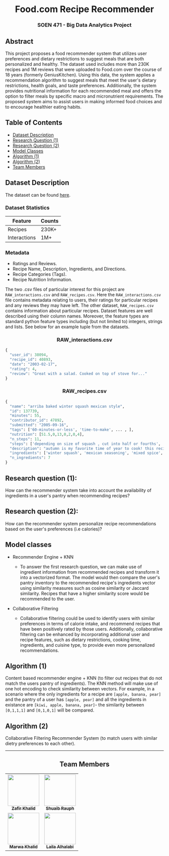 <h1 align="center">Food.com Recipe Recommender</h1>
<h3 align="center">SOEN 471 - Big Data Analytics Project</h3>

## Abstract

This project proposes a food recommender system that utilizes user preferences and dietary restrictions to suggest meals that are both personalized and healthy. The dataset used includes more than 230K recipes and 1M reviews that were uploaded to Food.com over the course of 18 years (formerly GeniusKitchen). Using this data, the system applies a recommendation algorithm to suggest meals that meet the user's dietary restrictions, health goals, and taste preferences. Additionally, the system provides nutritional information for each recommended meal and offers the option to filter meals by specific macro and micronutrient requirements. The proposed system aims to assist users in making informed food choices and to encourage healthier eating habits.

## Table of Contents

- [Dataset Description](#dataset-description)
- [Research Question (1)](#research-question-1)
- [Research Question (2)](#research-question-2)
- [Model Classes](#model-classes)
- [Algorithm (1)](#algorithm-1)
- [Algorithm (2)](#algorithm-2)
- [Team Members](#team-members)

## Dataset Description

The dataset can be found [here](https://www.kaggle.com/datasets/shuyangli94/food-com-recipes-and-user-interactions).  

### Dataset Statistics

| Feature | Counts |
| ----------- | ----------- |
| Recipes | 230K+ |
| Interactions | 1M+ |

### Metadata
- Ratings and Reviews. 
- Recipe Name, Description, Ingredients, and Directions. 
- Recipe Categories (Tags). 
- Recipe Nutrition Information. 

The two .csv files of particular interest for this project are `RAW_interactions.csv` and `RAW_recipes.csv`. Here the `RAW_interactions.csv` file contains metadata relating to users, their ratings for particular recipes and any reviews they may have left. The other dataset, `RAW_recipes.csv` contains information about particular recipes. Dataset features are well described using their column names. Moreover, the feature types are standard python feature types including (but not limited to) integers, strings and lists. See below for an example tuple from the datasets.

<h3 align="center">RAW_interactions.csv</h3>

```python
{
  "user_id": 38094,
  "recipe_id": 40893,
  "date": "2003-02-17",
  "rating": 4,
  "review": "Great with a salad. Cooked on top of stove for..."
}
```

<h3 align="center">RAW_recipes.csv</h3>

```python
{
  "name": "arriba baked winter squash mexican style",
  "id": 137739,
  "minutes": 55,
  "contributor_id": 47892,
  "submitted": "2005-09-16",
  "tags": ['60-minutes-or-less', 'time-to-make', ... , ],
  "nutrition": [51.5,0,13,0,2,0,4],
  "n_steps": 11,
  "steps": ['depending on size of squash , cut into half or fourths', 'remove seeds', ... , ],
  "description": "autumn is my favorite time of year to cook! this recipe ... ",
  "ingredients": ['winter squash', 'mexican seasoning', 'mixed spice', ... , ],
  "n_ingredients": 7
}
```

## Research question (1): 
How can the recommender system take into account the availability of ingredients in a user's pantry when recommending recipes?

## Research question (2):
How can the recommender system personalize recipe recommendations based on the user's preferences (i.e calories)?

## Model classes

 - Recommender Engine + KNN
    - To answer the first research question, we can make use of ingredient information from recommended recipes and transform it into a vectorized format. The model would then compare the user's pantry inventory to the recommended recipe's ingredients vector using similarity measures such as cosine similarity or Jaccard similarity. Recipes that have a higher similarity score would be recommended to the user.

- Collaborative Filtering
    - Collaborative filtering could be used to identify users with similar preferences in terms of calorie intake, and recommend recipes that have been positively rated by those users. Additionally, collaborative filtering can be enhanced by incorporating additional user and recipe features, such as dietary restrictions, cooking time, ingredients, and cuisine type, to provide even more personalized recommendations. 


## Algorithm (1)
Content based recommender engine + KNN (to filter out recipes that do not match the users pantry of ingredients). The KNN method will make use of one hot encoding to check similarity between vectors. For example, in a scenario where the only ingredients for a recipe are ``[apple, banana, pear]`` and the pantry of a user has ``[apple, pear]`` and all the ingredients in existance are ``[kiwi, apple, banana, pear]``- the similarity between ``[0,1,1,1]`` and ``[0,1,0,1]`` will be compared.

## Algorithm (2)
Collaborative Filtering Recommender System (to match users with similar dietry preferences to each other).

 ---
 
<h2 align="center">Team Members</h2>

<div align="center">
  <table>
    <tr>
      <td align="center"><a href="https://github.com/Zafirmk"><img src="https://avatars.githubusercontent.com/u/42074951?v=4" width="100px;" alt=""/><br /><sub><b>Zafir Khalid</b></sub></a></td>
      <td align="center"><a href="https://github.com/srauph"><img src="https://avatars.githubusercontent.com/u/47877347?v=4" width="100px;" alt=""/><br /><sub><b>Shuaib Rauph</b></sub></a></td>
    </tr>
    <tr>
      <td align="center"><a href="https://github.com/MarwaKhalid"><img src="https://avatars.githubusercontent.com/u/71287263?v=4" width="100px;" alt=""/><br /><sub><b>Marwa Khalid</b></sub></a></td>
      <td align="center"><a href="https://github.com/lailaalhalabi"><img src="https://avatars.githubusercontent.com/u/70773705?v=4" width="100px;" alt=""/><br /><sub><b>Laila Alhalabi</b></sub></a></td>
    </tr>
  </table>
</div>
